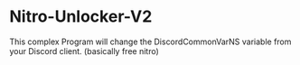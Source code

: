 # Nitro-Unlocker-V2
​This complex Program will change the DiscordCommonVarNS variable from your Discord client. (basically free nitro)

